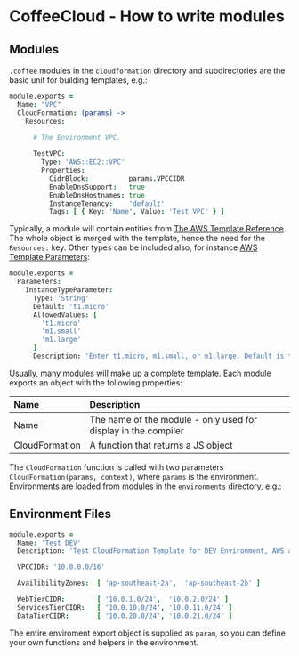 # CoffeeCloud - How to write modules

## Modules

`.coffee` modules in the `cloudformation` directory and subdirectories are the basic unit for building templates, e.g.:

```coffeescript
module.exports =
  Name: "VPC"
  CloudFormation: (params) ->
    Resources:

      # The Environment VPC.
      
      TestVPC:
        Type: 'AWS::EC2::VPC'
        Properties:
          CidrBlock:          params.VPCCIDR
          EnableDnsSupport:   true
          EnableDnsHostnames: true
          InstanceTenancy:    'default'
          Tags: [ { Key: 'Name', Value: 'Test VPC' } ]

```

Typically, a module will contain entities from [The AWS Template Reference](http://docs.aws.amazon.com/AWSCloudFormation/latest/UserGuide/aws-template-resource-type-ref.html). The whole object is merged with the template, hence the need for the `Resources:` key. Other types can be included also, for instance [AWS Template Parameters](http://docs.aws.amazon.com/AWSCloudFormation/latest/UserGuide/parameters-section-structure.html):

```coffeescript
module.exports = 
  Parameters: 
    InstanceTypeParameter:
      Type: 'String'
      Default: 't1.micro'
      AllowedValues: [
        't1.micro'
        'm1.small'
        'm1.large'
      ]
      Description: 'Enter t1.micro, m1.small, or m1.large. Default is t1.micro.'
```

Usually, many modules will make up a complete template. Each module exports an object with the following properties:

| Name            | Description                                                    |
|:----------------|:---------------------------------------------------------------|
| Name            | The name of the module - only used for display in the compiler |
| CloudFormation  | A function that returns a JS object                            |

The `CloudFormation` function is called with two parameters `CloudFormation(params, context)`, where `params` is the environment. Environments are loaded from modules in the `environments` directory, e.g.:

## Environment Files

```coffeescript
module.exports = 
  Name: 'Test DEV'
  Description: 'Test CloudFormation Template for DEV Environment, AWS ap-southeast-2'

  VPCCIDR: '10.0.0.0/16'

  AvailibilityZones:  [ 'ap-southeast-2a',  'ap-southeast-2b' ]

  WebTierCIDR:        [ '10.0.1.0/24',  '10.0.2.0/24' ]
  ServicesTierCIDR:   [ '10.0.10.0/24', '10.0.11.0/24' ]
  DataTierCIDR:       [ '10.0.20.0/24', '10.0.21.0/24' ]
```

The entire enviroment export object is supplied as `param`, so you can define your own functions and helpers in the environment.